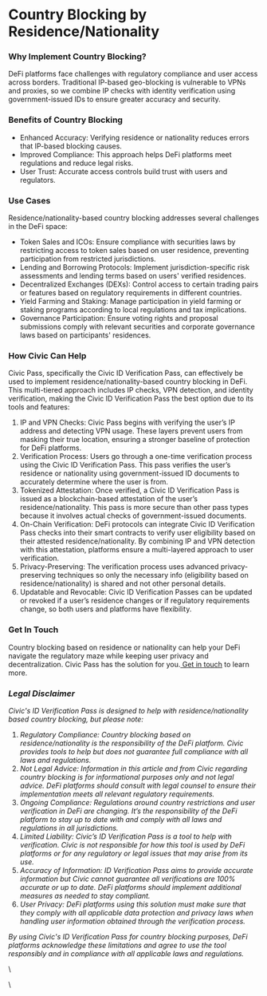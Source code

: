 # Country Blocking by Residence/Nationality

### Why Implement Country Blocking?

DeFi platforms face challenges with regulatory compliance and user access across borders. Traditional IP-based geo-blocking is vulnerable to VPNs and proxies, so we combine IP checks with identity verification using government-issued IDs to ensure greater accuracy and security.

### Benefits of Country Blocking

* Enhanced Accuracy: Verifying residence or nationality reduces errors that IP-based blocking causes.
* Improved Compliance: This approach helps DeFi platforms meet regulations and reduce legal risks.
* User Trust: Accurate access controls build trust with users and regulators.

### Use Cases

Residence/nationality-based country blocking addresses several challenges in the DeFi space:

* Token Sales and ICOs: Ensure compliance with securities laws by restricting access to token sales based on user residence, preventing participation from restricted jurisdictions.
* Lending and Borrowing Protocols: Implement jurisdiction-specific risk assessments and lending terms based on users' verified residences.
* Decentralized Exchanges (DEXs): Control access to certain trading pairs or features based on regulatory requirements in different countries.
* Yield Farming and Staking: Manage participation in yield farming or staking programs according to local regulations and tax implications.
* Governance Participation: Ensure voting rights and proposal submissions comply with relevant securities and corporate governance laws based on participants' residences.

### How Civic Can Help

Civic Pass, specifically the Civic ID Verification Pass, can effectively be used to implement residence/nationality-based country blocking in DeFi. This multi-tiered approach includes IP checks, VPN detection, and identity verification, making the Civic ID Verification Pass the best option due to its tools and features:

1. IP and VPN Checks: Civic Pass begins with verifying the user’s IP address and detecting VPN usage. These layers prevent users from masking their true location, ensuring a stronger baseline of protection for DeFi platforms.
2. Verification Process: Users go through a one-time verification process using the Civic ID Verification Pass. This pass verifies the user’s residence or nationality using government-issued ID documents to accurately determine where the user is from.
3. Tokenized Attestation: Once verified, a Civic ID Verification Pass is issued as a blockchain-based attestation of the user’s residence/nationality. This pass is more secure than other pass types because it involves actual checks of government-issued documents.
4. On-Chain Verification: DeFi protocols can integrate Civic ID Verification Pass checks into their smart contracts to verify user eligibility based on their attested residence/nationality. By combining IP and VPN detection with this attestation, platforms ensure a multi-layered approach to user verification.
5. Privacy-Preserving: The verification process uses advanced privacy-preserving techniques so only the necessary info (eligibility based on residence/nationality) is shared and not other personal details.
6. Updatable and Revocable: Civic ID Verification Passes can be updated or revoked if a user’s residence changes or if regulatory requirements change, so both users and platforms have flexibility.

### &#x20;Get In Touch

Country blocking based on residence or nationality can help your DeFi navigate the regulatory maze while keeping user privacy and decentralization. Civic Pass has the solution for you.[ Get in touch](https://share.hsforms.com/1NvBk0zfyR3aWcMosBxJETQbzn0a) to learn more.

### _Legal Disclaimer_

_Civic's ID Verification Pass is designed to help with residence/nationality based country blocking, but please note:_

1. _Regulatory Compliance: Country blocking based on residence/nationality is the responsibility of the DeFi platform. Civic provides tools to help but does not guarantee full compliance with all laws and regulations._
2. _Not Legal Advice: Information in this article and from Civic regarding country blocking is for informational purposes only and not legal advice. DeFi platforms should consult with legal counsel to ensure their implementation meets all relevant regulatory requirements._
3. _Ongoing Compliance: Regulations around country restrictions and user verification in DeFi are changing. It’s the responsibility of the DeFi platform to stay up to date with and comply with all laws and regulations in all jurisdictions._
4. _Limited Liability: Civic’s ID Verification Pass is a tool to help with verification. Civic is not responsible for how this tool is used by DeFi platforms or for any regulatory or legal issues that may arise from its use._
5. _Accuracy of Information: ID Verification Pass aims to provide accurate information but Civic cannot guarantee all verifications are 100% accurate or up to date. DeFi platforms should implement additional measures as needed to stay compliant._
6. _User Privacy: DeFi platforms using this solution must make sure that they comply with all applicable data protection and privacy laws when handling user information obtained through the verification process._

_By using Civic's ID Verification Pass for country blocking purposes, DeFi platforms acknowledge these limitations and agree to use the tool responsibly and in compliance with all applicable laws and regulations._

\


\
